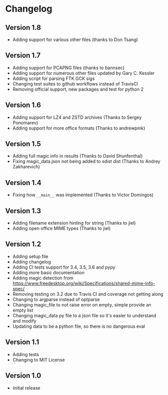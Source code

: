 Changelog
=========

Version 1.8
-----------

- Adding support for various other files (thanks to Don Tsang)

Version 1.7
-----------

- Adding support for PCAPNG files (thanks to bannsec)
- Adding support for numerous other files updated by Gary C. Kessler
- Adding script for parsing FTK GCK sigs
- Changing test suites to github workflows instead of TravisCI 
- Removing official support, new packages and test for python 2

Version 1.6
-----------

- Adding support for LZ4 and ZSTD archives (Thanks to Sergey Ponomarev)
- Adding support for more office formats (Thanks to andrewpmk)

Version 1.5
-----------

- Adding full magic info in results (Thanks to David Shunfenthal)
- Fixing magic_data.json not being added to sdist dist (Thanks to Andrey Zakharevich)

Version 1.4
-----------

- Fixing how `__main__` was implemented (Thanks to Victor Domingos)

Version 1.3
-----------

- Adding filename extension hinting for string (Thanks to jiel)
- Adding open office MIME types (Thanks to jiel)

Version 1.2
-----------

- Adding setup file
- Adding changelog
- Adding CI tests support for 3.4, 3.5, 3.6 and pypy
- Adding more basic documentation
- Adding magic detection from https://www.freedesktop.org/wiki/Specifications/shared-mime-info-spec/
- Removing testing on 3.2 due to Travis CI and coverage not getting along
- Changing to argparse instead of optparse
- Changing magic_file to not raise error on empty, simple provide an empty list
- Changing magic_data py file to a json file so it's easier to understand and modify
- Updating data to be a python file, so there is no dangerous eval


Version 1.1
-----------

- Adding tests
- Changing to MIT License

Version 1.0
-----------

- Initial release